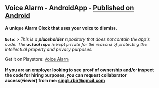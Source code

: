 ## Voice Alarm - AndroidApp - <a href="https://play.google.com/store/apps/details?id=my.app.rajanbirsingh.voicealarm">Published on Android</a> 
#### A unique Alarm Clock that uses your voice to dismiss.

**`Note`**: > *This is a **placeholder** repository that does not contain the app's code. The **actual repo** is kept private for the reasons of protecting the intellectual property and privacy purposes.*

Get it on Playstore: <a href="https://play.google.com/store/apps/details?id=my.app.rajanbirsingh.voicealarm"> Voice Alarm </a>

#### If you are an employer looking to see proof of ownership and/or inspect the code for hiring purposes, you can request collaborator access(viewer) from me: <a href="mailto:singh.rbir@gmail.com">singh.rbir@gmail.com</a>




